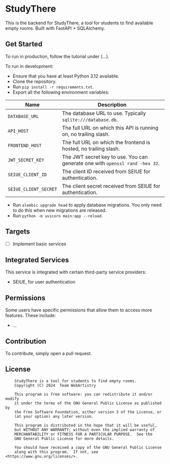 # StudyThere

This is the backend for StudyThere, a tool for students to find available empty rooms. Built with FastAPI + SQLAlchemy.

## Get Started

To run in production, follow the tutorial under (...).

To run in development:

* Ensure that you have at least Python 3.12 available.
* Clone the repository.
* Run `pip install -r requirements.txt`.
* Export all the following environment variables:

| Name                  | Description                                                                  |
|-----------------------|------------------------------------------------------------------------------|
| `DATABASE_URL`        | The database URL to use. Typically `sqlite:///database.db`.                  |
| `API_HOST`            | The full URL on which this API is running on, no trailing slash.             |
| `FRONTEND_HOST`       | The full URL on which the frontend is hosted, no trailing slash.             |
| `JWT_SECRET_KEY`      | The JWT secret key to use. You can generate one with `openssl rand -hex 32`. |
| `SEIUE_CLIENT_ID`     | The client ID received from SEIUE for authentication.                        |
| `SEIUE_CLIENT_SECRET` | The client secret received from SEIUE for authentication.                    |

* Run `alembic upgrade head` to apply database migrations. You only need to do this when new migrations are released.
* Run `python -m uvicorn main:app --reload`.

## Targets

* [ ] Implement basic services

## Integrated Services

This service is integrated with certain third-party service providers:

* SEIUE, for user authentication

## Permissions

Some users have specific permissions that allow them to access more features. These include:
* ...

## Contribution

To contribute, simply open a pull request.

## License

```
    StudyThere is a tool for students to find empty rooms.
    Copyright (C) 2024  Team WebArtistry

    This program is free software: you can redistribute it and/or modify
    it under the terms of the GNU General Public License as published by
    the Free Software Foundation, either version 3 of the License, or
    (at your option) any later version.

    This program is distributed in the hope that it will be useful,
    but WITHOUT ANY WARRANTY; without even the implied warranty of
    MERCHANTABILITY or FITNESS FOR A PARTICULAR PURPOSE.  See the
    GNU General Public License for more details.

    You should have received a copy of the GNU General Public License
    along with this program.  If not, see <https://www.gnu.org/licenses/>.
```
